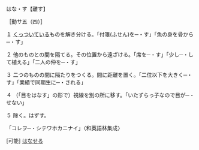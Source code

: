 はな・す【離す】

［動サ五（四）］

１ [くっついている](くっ付く)ものを解き分ける。「付箋(ふせん)を─・す」「魚の身を骨から─・す」

２ 他のものとの間を隔てる。その位置から遠ざける。「席を─・す」「少し─・して植える」「二人の仲を─・す」

３ 二つのものの間に隔たりをつくる。間に距離を置く。「二位以下を大きく─・す」「業績で同期生に─・される」

４ （「目をはなす」の形で）視線を別の所に移す。「いたずらっ子なので目が─・せない」

５ 除く。はずす。

「コレヲ─・シテワホカニナイ」〈和英語林集成〉

\[可能\] [はなせる](https://www.weblio.jp/content/%E3%81%AF%E3%81%AA%E3%81%9B%E3%82%8B)
